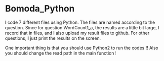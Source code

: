 # Bomoda_Python

I code 7 different files using Python. The files are named according to the question.
Since for question WordCount1_a, the results are a little bit large, I record that in files, and I also upload my result files to github.
For other questions, I just print the results on the screen.

One important thing is that you should use Python2 to run the codes !!
Also you should change the read path in the main function !



